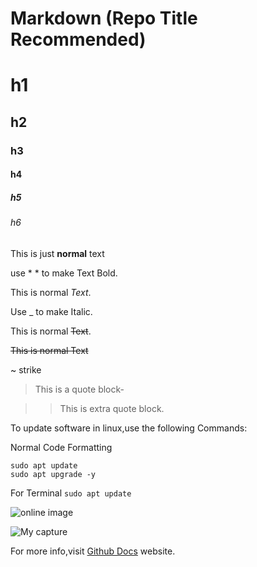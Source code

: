 # Markdown (Repo Title Recommended)
# h1
## h2
### h3
#### h4
##### h5
###### h6

This is just **normal** text

use * * to make Text Bold.

This is normal _Text_.

Use _ to make Italic.

This is normal ~~Text~~.

~~This is normal Text~~

~ strike

> This is a quote block-

>> This is extra quote block.

To update software in linux,use the following Commands:

Normal Code Formatting
```
sudo apt update
sudo apt upgrade -y
```
For Terminal
```sudo apt update```

![online image](https://fsymbols.com/images/font/smallcaps.png)

![My capture](./images/img.png)

For more info,visit [Github Docs](https://docs.github.com/en/get-started/writing-on-github/getting-started-with-writing-and-formatting-on-github/basic-writing-and-formatting-syntax) website.